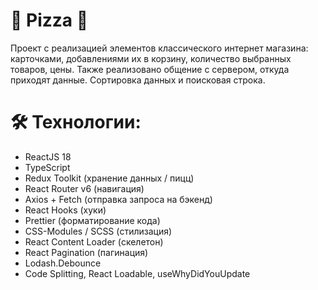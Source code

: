 # 🍕 **Pizza** 🍕
Проект с реализацией элементов классического интернет магазина: карточками, добавлениями их в корзину, количество выбранных товаров, цены.
Также реализовано общение с сервером, откуда приходят данные. Сортировка данных и поисковая строка.

# 🛠 Технологии:
+ ReactJS 18
+ TypeScript
+ Redux Toolkit (хранение данных / пицц)
+ React Router v6 (навигация)
+ Axios + Fetch (отправка запроса на бэкенд)
+ React Hooks (хуки)
+ Prettier (форматирование кода)
+ CSS-Modules / SCSS (стилизация)
+ React Content Loader (скелетон)
+ React Pagination (пагинация)
+ Lodash.Debounce
+ Code Splitting, React Loadable, useWhyDidYouUpdate
